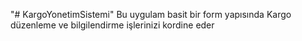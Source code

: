 "# KargoYonetimSistemi" 
Bu uygulam basit bir form yapısında Kargo düzenleme ve bilgilendirme işlerinizi kordine eder
